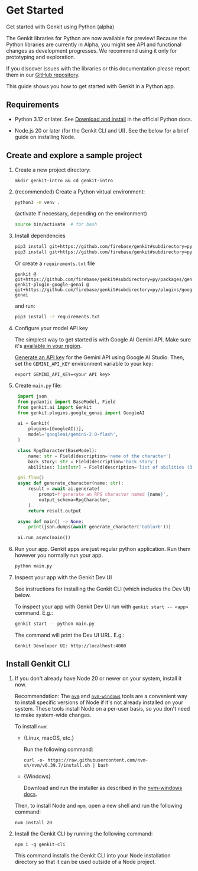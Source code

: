 # Get Started

Get started with Genkit using Python (alpha)

The Genkit libraries for Python are now available for preview! Because the
Python libraries are currently in Alpha, you might see API and functional
changes as development progresses. We recommend using it only for prototyping
and exploration.

If you discover issues with the libraries or this documentation please report
them in our [GitHub repository](https://github.com/firebase/genkit/).

This guide shows you how to get started with Genkit in a Python app.

## Requirements

* Python 3.12 or later. See [Download and
  install](https://www.python.org/downloads/) in the official Python docs.

* Node.js 20 or later (for the Genkit CLI and UI). See the below for a brief
  guide on installing Node.

## Create and explore a sample project

1. Create a new project directory:

   ```posix-terminal
   mkdir genkit-intro && cd genkit-intro
   ```

2. (recommended) Create a Python virtual environment:

   ```bash
   python3 -m venv .
   ```

   (activate if necessary, depending on the environment)

   ```bash
   source bin/activate  # for bash
   ```

3. Install dependencies

   ```bash
   pip3 install git+https://github.com/firebase/genkit#subdirectory=py/packages/genkit
   pip3 install git+https://github.com/firebase/genkit#subdirectory=py/plugins/google-genai
   ```

   Or create a `requirements.txt` file

   ```
   genkit @ git+https://github.com/firebase/genkit#subdirectory=py/packages/genkit
   genkit-plugin-google-genai @ git+https://github.com/firebase/genkit#subdirectory=py/plugins/google-genai
   ```

   and run:

   ```bash
   pip3 install -r requirements.txt
   ```

4. Configure your model API key

   The simplest way to get started is with Google AI Gemini API. Make sure it's
   [available in your region](https://ai.google.dev/available_regions).

   [Generate an API key](https://aistudio.google.com/app/apikey) for the
   Gemini API using Google AI Studio. Then, set the `GEMINI_API_KEY`
   environment variable to your key:

   ```posix-terminal
   export GEMINI_API_KEY=<your API key>
   ```

5. Create `main.py` file:

   ```python
    import json
    from pydantic import BaseModel, Field
    from genkit.ai import Genkit
    from genkit.plugins.google_genai import GoogleAI

    ai = Genkit(
        plugins=[GoogleAI()],
        model='googleai/gemini-2.0-flash',
    )

    class RpgCharacter(BaseModel):
        name: str = Field(description='name of the character')
        back_story: str = Field(description='back story')
        abilities: list[str] = Field(description='list of abilities (3-4)')

    @ai.flow()
    async def generate_character(name: str):
        result = await ai.generate(
            prompt=f'generate an RPG character named {name}',
            output_schema=RpgCharacter,
        )
        return result.output

    async def main() -> None:
        print(json.dumps(await generate_character('Goblorb')))

    ai.run_async(main())
   ```

6. Run your app. Genkit apps are just regular python application. Run them
   however you normally run your app.

   ```bash
   python main.py
   ```

7. Inspect your app with the Genkit Dev UI

   See instructions for installing the Genkit CLI (which includes the Dev UI)
   below.

   To inspect your app with Genkit Dev UI run with `genkit start -- <app>`
   command. E.g.:

   ```bash
   genkit start -- python main.py
   ```

   The command will print the Dev UI URL. E.g.:

   ```
   Genkit Developer UI: http://localhost:4000
   ```

## Install Genkit CLI

1. If you don't already have Node 20 or newer on your system, install it now.

   Recommendation: The [`nvm`](https://github.com/nvm-sh/nvm) and
   [`nvm-windows`](https://github.com/coreybutler/nvm-windows) tools are a
   convenient way to install specific versions of Node if it's not already
   installed on your system. These tools install Node on a per-user basis, so
   you don't need to make system-wide changes.

   To install `nvm`:

   * {Linux, macOS, etc.}

     Run the following command:

     ```posix-terminal
     curl -o- https://raw.githubusercontent.com/nvm-sh/nvm/v0.39.7/install.sh | bash
     ```

   * {Windows}

     Download and run the installer as described in the [nvm-windows
     docs](https://github.com/coreybutler/nvm-windows?tab=readme-ov-file#install-nvm-windows).

   Then, to install Node and `npm`, open a new shell and run the following
   command:

   ```posix-terminal
   nvm install 20
   ```

2. Install the Genkit CLI by running the following command:

   ```posix-terminal
   npm i -g genkit-cli
   ```

   This command installs the Genkit CLI into your Node installation directory so
   that it can be used outside of a Node project.
